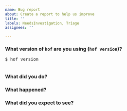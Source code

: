 ```yaml
---
name: Bug report
about: Create a report to help us improve
title: ''
labels: NeedsInvestigation, Triage
assignees: ''

---
```


<!--
Please answer these questions before submitting your issue. Thanks!
To ask questions, see https://github.com/cue-lang/cue#contact.
-->

### What version of `hof` are you using (`hof version`)?

<pre>
$ hof version

</pre>



### What did you do?

<!--
If possible, provide a recipe for reproducing the error.

For advice on how to create a good reproducer, please see the following link.
We try to use the same reproducer workflow

https://github.com/cue-lang/cue/wiki/Creating-test-or-performance-reproducers

-->



### What happened?



### What did you expect to see?



